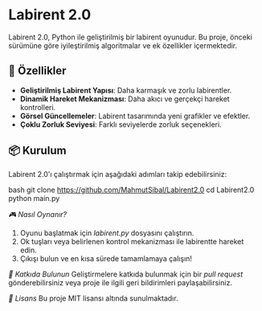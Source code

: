 
# Labirent 2.0

Labirent 2.0, Python ile geliştirilmiş bir labirent oyunudur. Bu proje, önceki sürümüne göre iyileştirilmiş algoritmalar ve ek özellikler içermektedir.

## 🚀 Özellikler
- **Geliştirilmiş Labirent Yapısı**: Daha karmaşık ve zorlu labirentler.
- **Dinamik Hareket Mekanizması**: Daha akıcı ve gerçekçi hareket kontrolleri.
- **Görsel Güncellemeler**: Labirent tasarımında yeni grafikler ve efektler.
- **Çoklu Zorluk Seviyesi**: Farklı seviyelerde zorluk seçenekleri.

## 📦 Kurulum
Labirent 2.0'ı çalıştırmak için aşağıdaki adımları takip edebilirsiniz:

bash
git clone https://github.com/MahmutSibal/Labirent2.0
cd Labirent2.0
python main.py


*🎮 Nasıl Oynanır?*
1. Oyunu başlatmak için *labirent.py* dosyasını çalıştırın.
2. Ok tuşları veya belirlenen kontrol mekanizması ile labirentte hareket edin.
3. Çıkışı bulun ve en kısa sürede tamamlamaya çalışın!

*🤝 Katkıda Bulunun*
Geliştirmelere katkıda bulunmak için bir *pull request* gönderebilirsiniz veya proje ile ilgili geri bildirimleri paylaşabilirsiniz.

*📝 Lisans*
Bu proje MIT lisansı altında sunulmaktadır.

